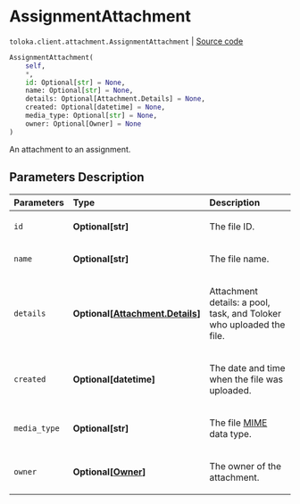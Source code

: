 # AssignmentAttachment
`toloka.client.attachment.AssignmentAttachment` | [Source code](https://github.com/Toloka/toloka-kit/blob/v1.2.0/src/client/attachment.py#L56)

```python
AssignmentAttachment(
    self,
    *,
    id: Optional[str] = None,
    name: Optional[str] = None,
    details: Optional[Attachment.Details] = None,
    created: Optional[datetime] = None,
    media_type: Optional[str] = None,
    owner: Optional[Owner] = None
)
```

An attachment to an assignment.

## Parameters Description

| Parameters | Type | Description |
| :----------| :----| :-----------|
`id`|**Optional\[str\]**|<p>The file ID.</p>
`name`|**Optional\[str\]**|<p>The file name.</p>
`details`|**Optional\[[Attachment.Details](toloka.client.attachment.Attachment.Details.md)\]**|<p>Attachment details: a pool, task, and Toloker who uploaded the file.</p>
`created`|**Optional\[datetime\]**|<p>The date and time when the file was uploaded.</p>
`media_type`|**Optional\[str\]**|<p>The file [MIME](https://developer.mozilla.org/en-US/docs/Web/HTTP/Basics_of_HTTP/MIME_types) data type.</p>
`owner`|**Optional\[[Owner](toloka.client.owner.Owner.md)\]**|<p>The owner of the attachment.</p>
